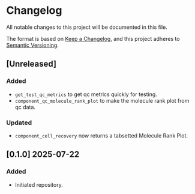 # Changelog

All notable changes to this project will be documented in this file.

The format is based on [Keep a Changelog](https://keepachangelog.com/en/1.0.0/),
and this project adheres to [Semantic Versioning](https://semver.org/spec/v2.0.0.html).

## [Unreleased]

### Added
- `get_test_qc_metrics` to get qc metrics quickly for testing.
- `component_qc_molecule_rank_plot` to make the molecule rank plot from qc data.

### Updated
- `component_cell_recovery` now returns a tabsetted Molecule Rank Plot.

## [0.1.0] 2025-07-22

### Added
- Initiated repository.
